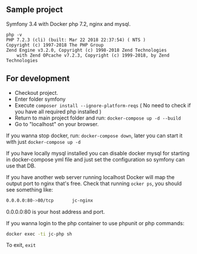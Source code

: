 ## Sample project 
Symfony 3.4 with Docker php 7.2, nginx and mysql.

```
php -v
PHP 7.2.3 (cli) (built: Mar 22 2018 22:37:54) ( NTS )
Copyright (c) 1997-2018 The PHP Group
Zend Engine v3.2.0, Copyright (c) 1998-2018 Zend Technologies
    with Zend OPcache v7.2.3, Copyright (c) 1999-2018, by Zend Technologies
```

## For development
* Checkout project.
* Enter folder symfony
* Execute `composer install --ignore-platform-reqs` ( No need to check if you have all required php installed )
* Return to main project folder and run: `docker-compose up -d --build`
* Go to "localhost" on your browser.

If you wanna stop docker, run: `docker-compose down`, later you can start it with just `docker-compose up -d`

If you have locally mysql installed you can disable docker mysql for starting in docker-compose yml
 file and just set the configuration so symfony can use that DB.
  
If you have another web server running localhost Docker will map the output port to nginx that's free.
Check that running `ocker ps`, you should see something like:

```bash
0.0.0.0:80->80/tcp       jc-nginx
``` 
0.0.0.0:80  is your host address and port. 

If you wanna login to the php container to use phpunit or php commands:
```bash
docker exec -ti jc-php sh
```
To exit, `exit`